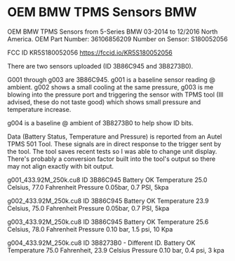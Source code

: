 # OEM BMW TPMS Sensors BMW

OEM BMW TPMS Sensors from 5-Series BMW 03-2014 to 12/2016 North America.
OEM Part Number: 36106856209
Number on Sensor: S180052056

FCC ID KR5S180052056
https://fccid.io/KR5S180052056

There are two sensors uploaded (ID 3B86C945 and 3B8273B0). 

G001 through g003 are 3B86C945. g001 is a baseline sensor reading @ ambient. g002 shows a small cooling at the same pressure, g003 is me blowing into the pressure port and triggering the sensor with TPMS tool (Ill advised, these do not taste good) which shows small pressure and temperature increase.

g004 is a baseline @ ambient of 3B8273B0 to help show ID bits. 

Data (Battery Status, Temperature and Pressure) is reported from an Autel TPMS 501 Tool. These signals are in direct response to the trigger sent by the tool. The tool saves recent tests so I was able to change unit display. There's probably a conversion factor built into the tool's output so there may not align exactly with bit output. 

g001_433.92M_250k.cu8
ID 3B86C945 
Battery OK
Temperature 25.0 Celsius, 77.0 Fahrenheit
Pressure 0.05bar, 0.7 PSI, 5kpa

g002_433.92M_250k.cu8
ID 3B86C945
Battery OK
Temperature 23.9 Celsius, 75.0 Fahrenheit
Pressure 0.05bar, 0.7 PSI, 5kpa

g003_433.92M_250k.cu8
ID 3B86C945 
Battery OK
Temperature 25.6 Celsius, 78.0 Fahrenheit
Pressure 0.10 bar, 1.5 psi, 10 Kpa 

g004_433.92M_250k.cu8
ID 3B8273B0 - Different ID. 
Battery OK
Temperature 75.0 Fahrenheit, 23.9 Celsius
Pressure 0.10 bar, 0.4 psi, 3 kpa

